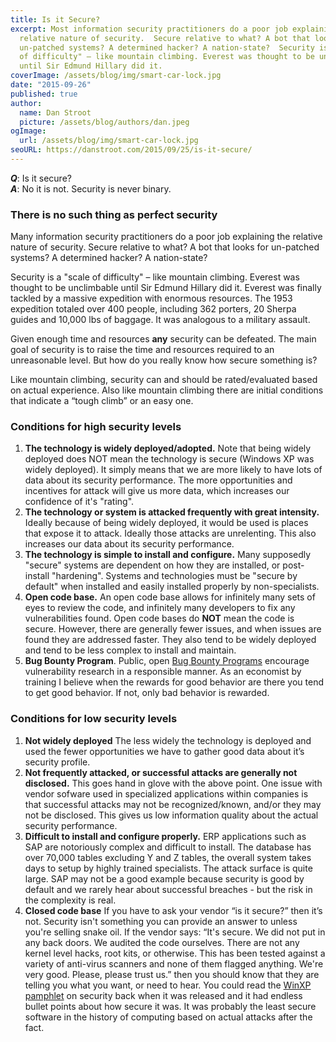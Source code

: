 ```yaml
---
title: Is it Secure?
excerpt: Most information security practitioners do a poor job explaining the
  relative nature of security.  Secure relative to what? A bot that looks for
  un-patched systems? A determined hacker? A nation-state?  Security is a "scale
  of difficulty" – like mountain climbing. Everest was thought to be unclimbable
  until Sir Edmund Hillary did it.
coverImage: /assets/blog/img/smart-car-lock.jpg
date: "2015-09-26"
published: true
author:
  name: Dan Stroot
  picture: /assets/blog/authors/dan.jpeg
ogImage:
  url: /assets/blog/img/smart-car-lock.jpg
seoURL: https://danstroot.com/2015/09/25/is-it-secure/
---
```


_**Q**_: Is it secure? <br>
_**A**_: No it is not. Security is never binary.

### There is no such thing as perfect security

Many information security practitioners do a poor job explaining the relative nature of security. Secure relative to what? A bot that looks for un-patched systems? A determined hacker? A nation-state?

Security is a "scale of difficulty" – like mountain climbing. Everest was thought to be unclimbable until Sir Edmund Hillary did it. Everest was finally tackled by a massive expedition with enormous resources. The 1953 expedition totaled over 400 people, including 362 porters, 20 Sherpa guides and 10,000 lbs of baggage. It was analogous to a military assault.

Given enough time and resources **any** security can be defeated. The main goal of security is to raise the time and resources required to an unreasonable level. But how do you really know how secure something is?

Like mountain climbing, security can and should be rated/evaluated based on actual experience. Also like mountain climbing there are initial conditions that indicate a “tough climb” or an easy one.

### Conditions for high security levels

1. **The technology is widely deployed/adopted.** Note that being widely deployed does NOT mean the technology is secure (Windows XP was widely deployed). It simply means that we are more likely to have lots of data about its security performance. The more opportunities and incentives for attack will give us more data, which increases our confidence of it's "rating".
2. **The technology or system is attacked frequently with great intensity.** Ideally because of being widely deployed, it would be used is places that expose it to attack. Ideally those attacks are unrelenting. This also increases our data about its security performance.
3. **The technology is simple to install and configure.** Many supposedly "secure" systems are dependent on how they are installed, or post-install "hardening". Systems and technologies must be "secure by default" when installed and easily installed properly by non-specialists.
4. **Open code base.** An open code base allows for infinitely many sets of eyes to review the code, and infinitely many developers to fix any vulnerabilities found. Open code bases do **NOT** mean the code is secure. However, there are generally fewer issues, and when issues are found they are addressed faster. They also tend to be widely deployed and tend to be less complex to install and maintain.
5. **Bug Bounty Program**. Public, open [Bug Bounty Programs](https://bugcrowd.com/list-of-bug-bounty-programs) encourage vulnerability research in a responsible manner. As an economist by training I believe when the rewards for good behavior are there you tend to get good behavior. If not, only bad behavior is rewarded.

### Conditions for low security levels

1. **Not widely deployed** The less widely the technology is deployed and used the fewer opportunities we have to gather good data about it’s security profile.
2. **Not frequently attacked, or successful attacks are generally not disclosed.** This goes hand in glove with the above point. One issue with vendor sofware used in specialized applications within companies is that successful attacks may not be recognized/known, and/or they may not be disclosed. This gives us low information quality about the actual security performance.
3. **Difficult to install and configure properly.** ERP applications such as SAP are notoriously complex and difficult to install. The database has over 70,000 tables excluding Y and Z tables, the overall system takes days to setup by highly trained specialists. The attack surface is quite large. SAP may not be a good example because security is good by default and we rarely hear about successful breaches - but the risk in the complexity is real.
4. **Closed code base** If you have to ask your vendor “is it secure?” then it’s not. Security isn't something you can provide an answer to unless you're selling snake oil. If the vendor says: “It's secure. We did not put in any back doors. We audited the code ourselves. There are not any kernel level hacks, root kits, or otherwise. This has been tested against a variety of anti-virus scanners and none of them flagged anything. We're very good. Please, please trust us.” then you should know that they are telling you what you want, or need to hear. You could read the [WinXP pamphlet](https://technet.microsoft.com/en-us/library/bb457059.aspx) on security back when it was released and it had endless bullet points about how secure it was. It was probably the least secure software in the history of computing based on actual attacks after the fact.
